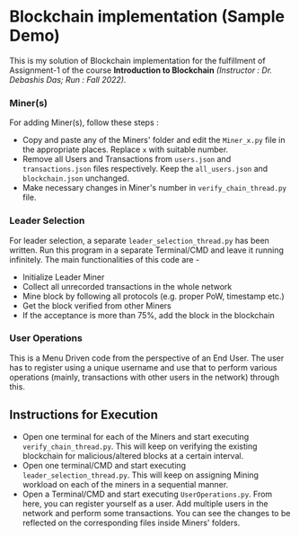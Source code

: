 # Blockchain implementation (Sample Demo)

This is my solution of Blockchain implementation for the fulfillment of Assignment-1 of the course **Introduction to Blockchain** *(Instructor : Dr. Debashis Das; Run : Fall 2022).*

### Miner(s)

For adding Miner(s), follow these steps :
- Copy and paste any of the Miners' folder and edit the `Miner_x.py` file in the appropriate places. Replace `x` with suitable number.
- Remove all Users and Transactions from `users.json` and `transactions.json` files respectively. Keep the `all_users.json` and `blockchain.json` unchanged.
- Make necessary changes in Miner's number in `verify_chain_thread.py` file.

### Leader Selection

For leader selection, a separate `leader_selection_thread.py` has been written. Run this program in a separate Terminal/CMD and leave it running infinitely. The main functionalities of this code are -
- Initialize Leader Miner
- Collect all unrecorded transactions in the whole network
- Mine block by following all protocols (e.g. proper PoW, timestamp etc.)
- Get the block verified from other Miners
- If the acceptance is more than 75%, add the block in the blockchain

### User Operations

This is a Menu Driven code from the perspective of an End User. The user has to register using a unique username and use that to perform various operations (mainly, transactions with other users in the network) through this.

## Instructions for Execution

- Open one terminal for each of the Miners and start executing `verify_chain_thread.py`. This will keep on verifying the existing blockchain for malicious/altered blocks at a certain interval.
- Open one terminal/CMD and start executing `leader_selection_thread.py`. This will keep on assigning Mining workload on each of the miners in a sequential manner.
- Open a Terminal/CMD and start executing `UserOperations.py`. From here, you can register yourself as a user. Add multiple users in the network and perform some transactions. You can see the changes to be reflected on the corresponding files inside Miners' folders.
